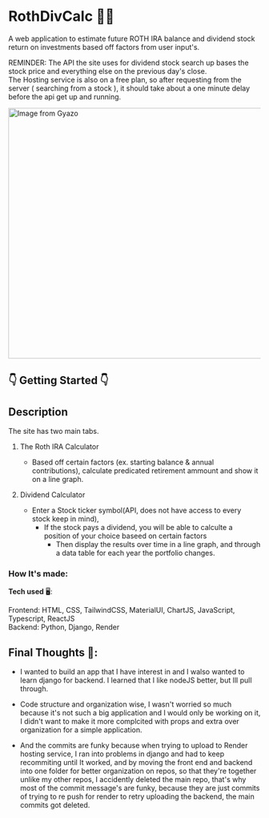 # RothDivCalc  🧮🏦

A web application to estimate future ROTH IRA balance and dividend stock return on investments based off factors from user input's.

REMINDER: The API the site uses for dividend stock search up bases the stock price and everything else on the previous day's close. <br/>
          The Hosting service is also on a free plan, so after requesting from the server ( searching from a stock ), it should take about a one minute delay before the api get up and running.

<img src="https://i.gyazo.com/0971896ab93f49265415f9b94613862c.png" alt="Image from Gyazo"  style="width:1500px; height:500px"/>

## 👇 Getting Started 👇<br/>
## Description

The site has two main tabs.

1. The Roth IRA Calculator
     - Based off certain factors (ex. starting balance & annual contributions),
       calculate predicated retirement ammount and show it on a line graph.

2. Dividend Calculator
     - Enter a Stock ticker symbol(API, does not have access to every stock keep in mind),
         - If the stock pays a dividend, you will be able to calculte a position of your choice baseed on certain factors
             - Then display the results over time in a line graph, and through a data table for each year the portfolio changes.

### How It's made:<br/>

**Tech used** 🖥️: <br/>

Frontend: HTML, CSS, TailwindCSS, MaterialUI, ChartJS, JavaScript, Typescript, ReactJS <br/>
Backend: Python, Django, Render 
## Final Thoughts 🧠:

- I wanted to build an app that I have interest in and I walso wanted to learn django for backend. I learned that I like nodeJS better, but Ill pull through. <br/>

- Code structure and organization wise, I wasn't worried so much because it's not such a big application and I would only be working on it, I didn't want to make it more complcited with props and extra over organization for a simple application.

- And the commits are funky because when trying to upload to Render hosting service, I ran into problems in django and had to keep recommiting until It worked, and by moving the front end and backend into one folder for better organization on repos, so that they're together unlike my other repos, I accidently deleted the main repo, that's why most of the commit message's are funky, because they are just commits of trying to re push for render to retry uploading the backend, the main commits got deleted.
